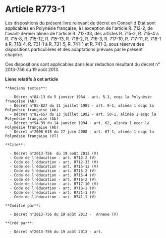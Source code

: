# Article R773-1

Les dispositions du présent livre relevant du décret en Conseil d'Etat sont applicables en Polynésie française, à l'exception
de l'article R. 712-2, de l'avant-dernier alinéa de l'article R. 712-33, des articles R. 715-2, R. 715-4 à R. 715-8, R.
715-12, R. 715-13, R. 716-2, R. 716-3, R. 717-10, R. 717-11, R. 718-1 à R. 718-4, R. 731-1 à R. 731-5, R. 741-1 et R. 741-3,
sous réserve des dispositions particulières et des adaptations prévues par le présent chapitre. 

Ces dispositions sont applicables dans leur rédaction résultant du décret n° 2013-756 du 19 août 2013.

**Liens relatifs à cet article**

	**Anciens textes**:

	  - Décret n°84-13 du 5 janvier 1984 - art. 5-1, ecqc la Polynésie française (Ab)
	  - Décret n°85-827 du 31 juillet 1985 - art. 9-1, alinéa 1 ecqc la Polynésie française (Ab)
	  - Décret n°92-657 du 13 juillet 1992 - art. 50-1, alinéa 1 ecqc la Polynésie française (Ab)
	  - Décret n°94-39 du 14 janvier 1994 - art. 62, alinéa 1 ecqc la Polynésie française (Ab)
	  - Décret n°2008-618 du 27 juin 2008 - art. 67-1, alinéa 1 ecqc la Polynésie française (VT)

	**Cite**:

	  - Décret n°2013-756  du 19 août 2013 (V)
	  - Code de l'éducation - art. R712-2 (V)
	  - Code de l'éducation - art. R712-33 (V)
	  - Code de l'éducation - art. R715-12 (V)
	  - Code de l'éducation - art. R715-2 (V)
	  - Code de l'éducation - art. R715-4 (V)
	  - Code de l'éducation - art. R716-2 (V)
	  - Code de l'éducation - art. R717-10 (V)
	  - Code de l'éducation - art. R718-1 (V)
	  - Code de l'éducation - art. R731-1 (V)
	  - Code de l'éducation - art. R741-1 (V)

	**Codifié par**:

	  - Décret n°2013-756 du 19 août 2013 -  Annexe (V)

	**Créé par**:

	  - Décret n°2013-756 du 19 août 2013 - art.
